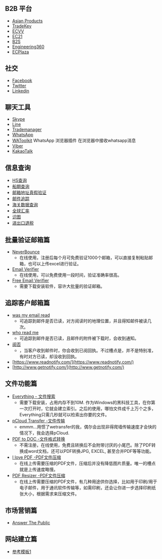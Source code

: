 
## B2B 平台 

- [Asian Products](https://www.asianproducts.com)
- [TradeKey](https://www.tradekey.com)
- [ECVV](https://www.ecvv.com)
- [EC21](https://www.ec21.com)
- [B2S](https://www.b2s.com)
- [Engineering360](https://www.globalspec.com)
- [ECPlaza](https://www.ecplaza.net)

## 社交
- [Facebook](https://www.facebook.com)
- [Twitter](https://www.twitter.com)
- [Linkedin](https://www.linkedin.com)

## 聊天工具

- [Skype](https://www.skype.com)
- [Line](https://www.linecorp.com)
- [Trademanager](http://trademanager.alibaba.com)
- [WhatsApp](https://www.whatsapp.com)
- [ WAToolkit](https://chrome.google.com/webstore/detail/watoolkit/fedimamkpgiemhacbdhkkaihgofncola?hl=en) WhatsApp 浏览器插件 在浏览器中接收whatsapp消息
- [Viber](https://www.viber.com)
- [KakaoTalk](https://www.kakaocorp.com)

## 信息查询

- [HS查询](https://www.hsbianma.com/)
- [船期查询](http://www.weiyun001.com/)
- [邮箱地址真假验证](https://verify-email.org/)
- [邮件追踪](http://www.wasmyemailread.com/)
- [海关数据查询](https://www.tradesns.com/business_info.php)
- [全球汇率](https://themoneyconverter.com/CN/USD/GBP.aspx)
- [识图](https://tineye.com)
- [进出口退税](http://hd.chinatax.gov.cn/fagui/action/InitChukou.do)

## 批量验证邮箱篇

- [NeverBounce](https://neverbounce.com)
  - 在线使用，注册后每个月可免费验证1000个邮箱，可以直接复制粘贴邮箱，也可以上传excel进行验证。
- [Email Verifier](http://email-verifier.online-domain-tools.com)
  - 在线使用，可以免费使用一段时间，验证准确率很高。
- [Free Email Verifier](http://www.email-unlimited.com/email_verifier.htm)
  - 需要下载安装软件，容许大批量的验证邮箱。

## 追踪客户邮箱篇

- [was my email read](http://www.wasmyemailread.com/)
  - 可追踪到邮件是否已读，对方阅读时的地理位置，并且得知邮件被读几次。
- [who read me](网址：http://whoreadme.com/)
  - 可追踪到邮件是否已读，且邮件的附件被下载时，会收到通知。
- [阅否](网址：http://www.ifread.com)
  - ，当客户收到邮件时，你会收到已阅回执。不过槽点是，并不是特别准，有时对方已读，却没收到回执。
- [https://www.readnotify.com/](https://www.readnotify.com/)
- [http://www.getnotify.com/](http://www.getnotify.com/)

## 文件功能篇

- [Everything - 文件搜索](https://www.voidtools.com/)
  - 需要下载安装，占用内存不到10M. 作为Windows的黑科技工具，在你第一次打开时，它就会建立索引。之后的使用，哪怕文件成千上万个之多，Everything只需几秒就可以检索出你要的文件。
- [pCloud Transfer -文件传输](https://transfer.pcloud.com/)
  - emmm...用惯了wetransfer的我，偶尔会出现非得爬墙传输速度才会快的情况下，我会选择pCloud.
- [PDF to DOC -文件格式转换](http://pdf2doc.com/)
  - 不需注册，在线使用，免费且转换后不会附带讨厌的小尾巴。除了PDF转换成word文档，还可以PDF转换JPG, EXCEL, 甚至合并PDF等等功能。
- [I love PDF -PDF文件压缩](ps://www.ilovepdf.com/compress_pdf)
  - 在线上传需要压缩的PDF文件，压缩后并没有降低图片质量。唯一的槽点就是上传速度略慢。
- [PDF Resizer -PDF文件压缩](ps://pdfresizer.com/resize)
  - 在线上传需要压缩的PDF文件，有几种用途供你选择，比如用于印刷/用于电子邮件，用于通讯软件传输等，如需印刷，还会让你进一步选择印刷纸张大小，根据需求来压缩文件。

## 市场营销篇

- [Answer The Public](https://answerthepublic.com/)

## 网站建立篇

- [参考模板1](https://www.soonidea.cn/shop.html)